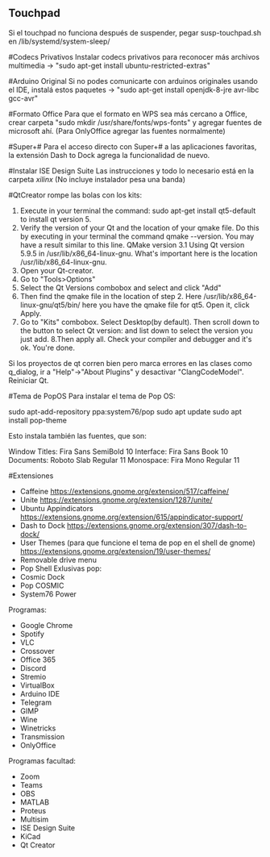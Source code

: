 ## Touchpad
Si el touchpad no funciona después de suspender, pegar susp-touchpad.sh en /lib/systemd/system-sleep/

#Codecs Privativos
Instalar codecs privativos para reconocer más archivos multimedia -> "sudo apt-get install ubuntu-restricted-extras"

#Arduino Original
Si no podes comunicarte con arduinos originales usando el IDE, instalá estos paquetes -> "sudo apt-get install openjdk-8-jre avr-libc gcc-avr"

#Formato Office
Para que el formato en WPS sea más cercano a Office, crear carpeta "sudo mkdir /usr/share/fonts/wps-fonts" y agregar fuentes de microsoft ahí.
(Para OnlyOffice agregar las fuentes normalmente)

#Super+#
Para el acceso directo con Super+# a las aplicaciones favoritas, la extensión Dash to Dock agrega la funcionalidad de nuevo.

#Instalar ISE Design Suite
Las instrucciones y todo lo necesario está en la carpeta *xilinx*
(No incluye instalador pesa una banda)

#QtCreator rompe las bolas con los kits:
1. Execute in your terminal the command: sudo apt-get install qt5-default to install qt version 5.
2. Verify the version of your Qt and the location of your qmake file. Do this by executing in your terminal the command qmake --version. You may have a result similar to this line. QMake version 3.1 Using Qt version 5.9.5 in /usr/lib/x86_64-linux-gnu. What's important here is the location /usr/lib/x86_64-linux-gnu.
3. Open your Qt-creator.
4. Go to "Tools>Options"
5. Select the Qt Versions combobox and select and click "Add"
6. Then find the qmake file in the location of step 2. Here /usr/lib/x86_64-linux-gnu/qt5/bin/ here you have the qmake file for qt5. Open it, click Apply.
7. Go to "Kits" combobox. Select Desktop(by default). Then scroll down to the button to select Qt version: and list down to select the version you just add. 8.Then apply all. Check your compiler and debugger and it's ok. You're done.

Si los proyectos de qt corren bien pero marca errores en las clases como q_dialog, ir a "Help"->"About Plugins" y desactivar "ClangCodeModel". Reiniciar Qt.

#Tema de PopOS
Para instalar el tema de Pop OS:

sudo apt-add-repository ppa:system76/pop
sudo apt update
sudo apt install pop-theme

Esto instala también las fuentes, que son:

Window Titles: Fira Sans SemiBold 10
Interface: Fira Sans Book 10
Documents: Roboto Slab Regular 11
Monospace: Fira Mono Regular 11

#Extensiones
- Caffeine
https://extensions.gnome.org/extension/517/caffeine/
- Unite
https://extensions.gnome.org/extension/1287/unite/
- Ubuntu Appindicators
https://extensions.gnome.org/extension/615/appindicator-support/
- Dash to Dock
https://extensions.gnome.org/extension/307/dash-to-dock/
- User Themes (para que funcione el tema de pop en el shell de gnome)
https://extensions.gnome.org/extension/19/user-themes/
- Removable drive menu
- Pop Shell
Exlusivas pop:
- Cosmic Dock
- Pop COSMIC
- System76 Power

Programas:
- Google Chrome
- Spotify
- VLC
- Crossover
- Office 365
- Discord
- Stremio
- VirtualBox
- Arduino IDE
- Telegram
- GIMP
- Wine
- Winetricks
- Transmission
- OnlyOffice

Programas facultad:
- Zoom
- Teams
- OBS
- MATLAB
- Proteus
- Multisim
- ISE Design Suite
- KiCad
- Qt Creator
